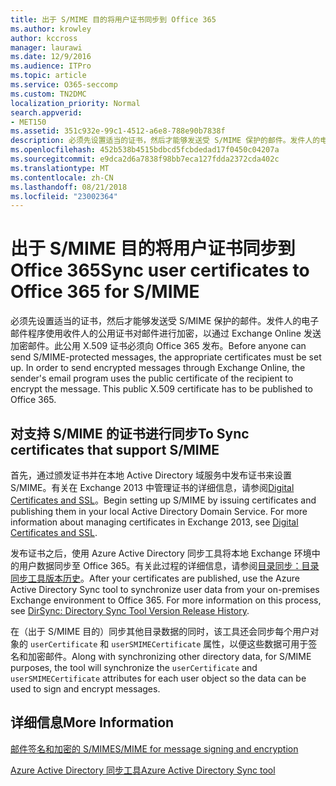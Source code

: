 ```yaml
---
title: 出于 S/MIME 目的将用户证书同步到 Office 365
ms.author: krowley
author: kccross
manager: laurawi
ms.date: 12/9/2016
ms.audience: ITPro
ms.topic: article
ms.service: O365-seccomp
ms.custom: TN2DMC
localization_priority: Normal
search.appverid:
- MET150
ms.assetid: 351c932e-99c1-4512-a6e8-788e90b7838f
description: 必须先设置适当的证书，然后才能够发送受 S/MIME 保护的邮件。发件人的电子邮件程序使用收件人的公用证书对邮件进行加密，以通过 Exchange Online 发送加密邮件。此公用 X.509 证书必须向 Office 365 发布。
ms.openlocfilehash: 452b538b4515bdbcd5fcbdedad17f0450c04207a
ms.sourcegitcommit: e9dca2d6a7838f98bb7eca127fdda2372cda402c
ms.translationtype: MT
ms.contentlocale: zh-CN
ms.lasthandoff: 08/21/2018
ms.locfileid: "23002364"
---
```

# <a name="sync-user-certificates-to-office-365-for-smime"></a><span data-ttu-id="96743-105">出于 S/MIME 目的将用户证书同步到 Office 365</span><span class="sxs-lookup"><span data-stu-id="96743-105">Sync user certificates to Office 365 for S/MIME</span></span>

<span data-ttu-id="96743-p102">必须先设置适当的证书，然后才能够发送受 S/MIME 保护的邮件。发件人的电子邮件程序使用收件人的公用证书对邮件进行加密，以通过 Exchange Online 发送加密邮件。此公用 X.509 证书必须向 Office 365 发布。</span><span class="sxs-lookup"><span data-stu-id="96743-p102">Before anyone can send S/MIME-protected messages, the appropriate certificates must be set up. In order to send encrypted messages through Exchange Online, the sender's email program uses the public certificate of the recipient to encrypt the message. This public X.509 certificate has to be published to Office 365.</span></span>
  
## <a name="to-sync-certificates-that-support-smime"></a><span data-ttu-id="96743-109">对支持 S/MIME 的证书进行同步</span><span class="sxs-lookup"><span data-stu-id="96743-109">To Sync certificates that support S/MIME</span></span>

<span data-ttu-id="96743-p103">首先，通过颁发证书并在本地 Active Directory 域服务中发布证书来设置 S/MIME。有关在 Exchange 2013 中管理证书的详细信息，请参阅[Digital Certificates and SSL](http://technet.microsoft.com/library/a9e2e08c-d46a-4135-a387-eb653212b676.aspx)。</span><span class="sxs-lookup"><span data-stu-id="96743-p103">Begin setting up S/MIME by issuing certificates and publishing them in your local Active Directory Domain Service. For more information about managing certificates in Exchange 2013, see [Digital Certificates and SSL](http://technet.microsoft.com/library/a9e2e08c-d46a-4135-a387-eb653212b676.aspx).</span></span>
  
<span data-ttu-id="96743-p104">发布证书之后，使用 Azure Active Directory 同步工具将本地 Exchange 环境中的用户数据同步至 Office 365。有关此过程的详细信息，请参阅[目录同步：目录同步工具版本历史](https://go.microsoft.com/fwlink/p/?LinkId=392587)。</span><span class="sxs-lookup"><span data-stu-id="96743-p104">After your certificates are published, use the Azure Active Directory Sync tool to synchronize user data from your on-premises Exchange environment to Office 365. For more information on this process, see [DirSync: Directory Sync Tool Version Release History](https://go.microsoft.com/fwlink/p/?LinkId=392587).</span></span>
  
<span data-ttu-id="96743-114">在（出于 S/MIME 目的）同步其他目录数据的同时，该工具还会同步每个用户对象的  `userCertificate` 和  `userSMIMECertificate` 属性，以便这些数据可用于签名和加密邮件。</span><span class="sxs-lookup"><span data-stu-id="96743-114">Along with synchronizing other directory data, for S/MIME purposes, the tool will synchronize the  `userCertificate` and  `userSMIMECertificate` attributes for each user object so the data can be used to sign and encrypt messages.</span></span> 
  
## <a name="more-information"></a><span data-ttu-id="96743-115">详细信息</span><span class="sxs-lookup"><span data-stu-id="96743-115">More Information</span></span>

[<span data-ttu-id="96743-116">邮件签名和加密的 S/MIME</span><span class="sxs-lookup"><span data-stu-id="96743-116">S/MIME for message signing and encryption</span></span>](s-mime-for-message-signing-and-encryption.md)
  
[<span data-ttu-id="96743-117">Azure Active Directory 同步工具</span><span class="sxs-lookup"><span data-stu-id="96743-117">Azure Active Directory Sync tool</span></span>](https://go.microsoft.com/fwlink/p/?LinkId=392587)
  

